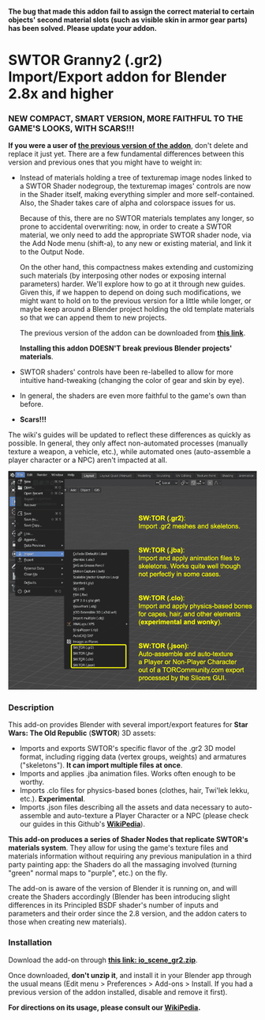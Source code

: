 **The bug that made this addon fail to assign the correct material to certain objects' second material slots (such as visible skin in armor gear parts) has been solved. Please update your addon.**

# SWTOR Granny2 (.gr2) Import/Export addon for Blender 2.8x and higher

### NEW COMPACT, SMART VERSION, MORE FAITHFUL TO THE GAME'S LOOKS, WITH SCARS!!!

**If you were a user of [the previous version of the addon](https://github.com/SWTOR-Slicers/Granny2-Plug-In-Blender-2.8x/releases/tag/v.3.0)**, don't delete and replace it just yet. There are a few fundamental differences between this version and previous ones that you might have to weight in:

* Instead of materials holding a tree of texturemap image nodes linked to a SWTOR Shader nodegroup, the texturemap images' controls are now in the Shader itself, making everything simpler and more self-contained. Also, the Shader takes care of alpha and colorspace issues for us.

  Because of this, there are no SWTOR materials templates any longer, so prone to accidental overwriting: now, in order to create a SWTOR material, we only need to add the appropriate SWTOR shader node, via the Add Node menu (shift-a), to any new or existing material, and link it to the Output Node.
  
  On the other hand, this compactness makes extending and customizing such materials (by interposing other nodes or exposing internal parameters) harder. We'll explore how to go at it through new guides. Given this, if we happen to depend on doing such modifications, we might want to hold on to the previous version for a little while longer, or maybe keep around a Blender project holding the old template materials so that we can append them to new projects.
  
  The previous version of the addon can be downloaded from [**this link**](https://github.com/SWTOR-Slicers/Granny2-Plug-In-Blender-2.8x/releases/tag/v.3.0).
  
  **Installing this addon DOESN'T break previous Blender projects' materials**.

* SWTOR shaders' controls have been re-labelled to allow for more intuitive hand-tweaking (changing the color of gear and skin by eye).

* In general, the shaders are even more faithful to the game's own than before.

* **Scars!!!**

The wiki's guides will be updated to reflect these differences as quickly as possible. In general, they only affect non-automated processes (manually texture a weapon, a vehicle, etc.), while automated ones (auto-assemble a player character or a NPC) aren't impacted at all.

![](https://github.com/SWTOR-Slicers/WikiPedia/blob/main/images/readme_gr2_addon_010.png)
### Description

This add-on provides Blender with several import/export features for **Star Wars: The Old Republic** (**SWTOR**) 3D assets:

* Imports and exports SWTOR's specific flavor of the .gr2 3D model format, including rigging data (vertex groups, weights) and armatures ("skeletons"). **It can import multiple files at once**.
* Imports and applies .jba animation files. Works often enough to be worthy.
* Imports .clo files for physics-based bones (clothes, hair, Twi'lek lekku, etc.). **Experimental**.
* Imports .json files describing all the assets and data necessary to auto-assemble and auto-texture a Player Character or a NPC (please check our guides in this Github's [**WikiPedia**](https://github.com/SWTOR-Slicers/WikiPedia/other-repositories/gr2-plugin/gr2_addon_010.png)).

**This add-on produces a series of Shader Nodes that replicate SWTOR's materials system**. They allow for using the game's texture files and materials information without requiring any previous manipulation in a third party painting app: the Shaders do all the massaging involved (turning "green" normal maps to "purple", etc.) on the fly.

The add-on is aware of the version of Blender it is running on, and will create the Shaders accordingly (Blender has been introducing slight differences in its Principled BSDF shader's number of inputs and parameters and their order since the 2.8 version, and the addon caters to those when creating new materials).

### Installation

Download the add-on through [**this link: io_scene_gr2.zip**](https://github.com/SWTOR-Slicers/Granny2-Plug-In-Blender-2.8x/raw/master/io_scene_gr2.zip).

Once downloaded, **don't unzip it**, and install it in your Blender app through the usual means (Edit menu > Preferences > Add-ons > Install. If you had a previous version of the addon installed, disable and remove it first).

**For directions on its usage, please consult our [**WikiPedia**](https://github.com/SWTOR-Slicers/WikiPedia/wiki).**
